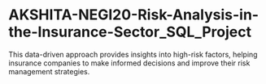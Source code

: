 # AKSHITA-NEGI20-Risk-Analysis-in-the-Insurance-Sector_SQL_Project

This data-driven approach provides insights into high-risk factors, helping insurance companies to make informed decisions and improve their risk management strategies. ​
